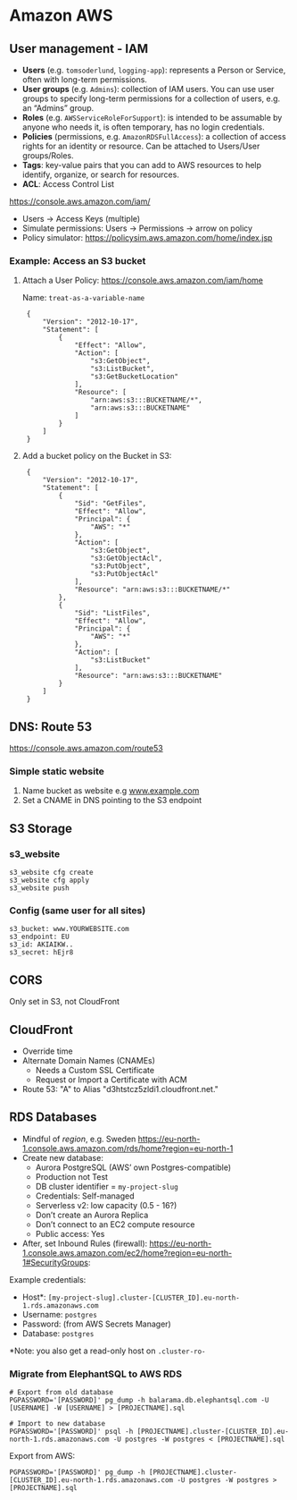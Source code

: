# Amazon AWS

## User management - IAM

- **Users** (e.g. `tomsoderlund`, `logging-app`): represents a Person or Service, often with long-term permissions.
- **User groups** (e.g. `Admins`): collection of IAM users. You can use user groups to specify long-term permissions for a collection of users, e.g. an “Admins” group.
- **Roles** (e.g. `AWSServiceRoleForSupport`): is intended to be assumable by anyone who needs it, is often temporary, has no login credentials.
- **Policies** (permissions, e.g. `AmazonRDSFullAccess`): a collection of access rights for an identity or resource. Can be attached to Users/User groups/Roles.
- **Tags**: key-value pairs that you can add to AWS resources to help identify, organize, or search for resources.
- **ACL**: Access Control List

https://console.aws.amazon.com/iam/

- Users → Access Keys (multiple)
- Simulate permissions: Users → Permissions → arrow on policy
- Policy simulator: https://policysim.aws.amazon.com/home/index.jsp

### Example: Access an S3 bucket

1. Attach a User Policy: https://console.aws.amazon.com/iam/home

	Name: `treat-as-a-variable-name`

		{
			"Version": "2012-10-17",
			"Statement": [
				{
					"Effect": "Allow",
					"Action": [
						"s3:GetObject",
						"s3:ListBucket",
						"s3:GetBucketLocation"
					],
					"Resource": [
						"arn:aws:s3:::BUCKETNAME/*",
						"arn:aws:s3:::BUCKETNAME"
					]
				}
			]
		}

2. Add a bucket policy on the Bucket in S3:

		{
			"Version": "2012-10-17",
			"Statement": [
				{
					"Sid": "GetFiles",
					"Effect": "Allow",
					"Principal": {
						"AWS": "*"
					},
					"Action": [
						"s3:GetObject",
						"s3:GetObjectAcl",
						"s3:PutObject",
						"s3:PutObjectAcl"
					],
					"Resource": "arn:aws:s3:::BUCKETNAME/*"
				},
				{
					"Sid": "ListFiles",
					"Effect": "Allow",
					"Principal": {
						"AWS": "*"
					},
					"Action": [
						"s3:ListBucket"
					],
					"Resource": "arn:aws:s3:::BUCKETNAME"
				}
			]
		}

## DNS: Route 53

https://console.aws.amazon.com/route53


### Simple static website

1. Name bucket as website e.g www.example.com
2. Set a CNAME in DNS pointing to the S3 endpoint


## S3 Storage

### s3_website

	s3_website cfg create
	s3_website cfg apply
	s3_website push

### Config (same user for all sites)

	s3_bucket: www.YOURWEBSITE.com
	s3_endpoint: EU
	s3_id: AKIAIKW..
	s3_secret: hEjr8


## CORS

Only set in S3, not CloudFront


## CloudFront

- Override time
- Alternate Domain Names (CNAMEs)
	- Needs a Custom SSL Certificate
	- Request or Import a Certificate with ACM
- Route 53: "A" to Alias "d3htstcz5zldi1.cloudfront.net."


## RDS Databases

- Mindful of _region_, e.g. Sweden https://eu-north-1.console.aws.amazon.com/rds/home?region=eu-north-1
- Create new database:
	- Aurora PostgreSQL (AWS’ own Postgres-compatible)
	- Production not Test
	- DB cluster identifier = `my-project-slug`
	- Credentials: Self-managed
	- Serverless v2: low capacity (0.5 - 16?)
	- Don’t create an Aurora Replica
	- Don’t connect to an EC2 compute resource
	- Public access: Yes
- After, set Inbound Rules (firewall): https://eu-north-1.console.aws.amazon.com/ec2/home?region=eu-north-1#SecurityGroups:

Example credentials:

- Host*: `[my-project-slug].cluster-[CLUSTER_ID].eu-north-1.rds.amazonaws.com`
- Username: `postgres`
- Password: (from AWS Secrets Manager)
- Database: `postgres`

*Note: you also get a read-only host on `.cluster-ro-`

### Migrate from ElephantSQL to AWS RDS

	# Export from old database
	PGPASSWORD='[PASSWORD]' pg_dump -h balarama.db.elephantsql.com -U [USERNAME] -W [USERNAME] > [PROJECTNAME].sql

	# Import to new database
	PGPASSWORD='[PASSWORD]' psql -h [PROJECTNAME].cluster-[CLUSTER_ID].eu-north-1.rds.amazonaws.com -U postgres -W postgres < [PROJECTNAME].sql

Export from AWS:

	PGPASSWORD='[PASSWORD]' pg_dump -h [PROJECTNAME].cluster-[CLUSTER_ID].eu-north-1.rds.amazonaws.com -U postgres -W postgres > [PROJECTNAME].sql
